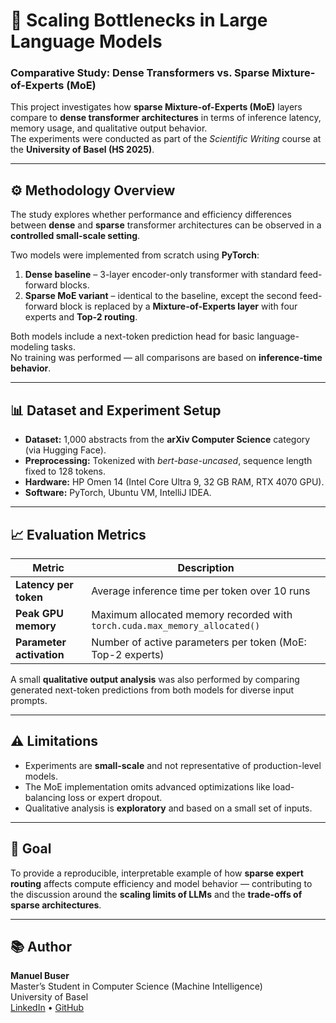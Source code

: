 # 🧠 Scaling Bottlenecks in Large Language Models  
### Comparative Study: Dense Transformers vs. Sparse Mixture-of-Experts (MoE)

This project investigates how **sparse Mixture-of-Experts (MoE)** layers compare to **dense transformer architectures** in terms of inference latency, memory usage, and qualitative output behavior.  
The experiments were conducted as part of the *Scientific Writing* course at the **University of Basel (HS 2025)**.

---

## ⚙️ Methodology Overview

The study explores whether performance and efficiency differences between **dense** and **sparse** transformer architectures can be observed in a **controlled small-scale setting**.

Two models were implemented from scratch using **PyTorch**:

1. **Dense baseline** – 3-layer encoder-only transformer with standard feed-forward blocks.  
2. **Sparse MoE variant** – identical to the baseline, except the second feed-forward block is replaced by a **Mixture-of-Experts layer** with four experts and **Top-2 routing**.

Both models include a next-token prediction head for basic language-modeling tasks.  
No training was performed — all comparisons are based on **inference-time behavior**.

---

## 📊 Dataset and Experiment Setup

- **Dataset:** 1,000 abstracts from the **arXiv Computer Science** category (via Hugging Face).  
- **Preprocessing:** Tokenized with *bert-base-uncased*, sequence length fixed to 128 tokens.  
- **Hardware:** HP Omen 14 (Intel Core Ultra 9, 32 GB RAM, RTX 4070 GPU).  
- **Software:** PyTorch, Ubuntu VM, IntelliJ IDEA.

---

## 📈 Evaluation Metrics

| Metric | Description |
|--------|--------------|
| **Latency per token** | Average inference time per token over 10 runs |
| **Peak GPU memory** | Maximum allocated memory recorded with `torch.cuda.max_memory_allocated()` |
| **Parameter activation** | Number of active parameters per token (MoE: Top-2 experts) |

A small **qualitative output analysis** was also performed by comparing generated next-token predictions from both models for diverse input prompts.

---

## ⚠️ Limitations
- Experiments are **small-scale** and not representative of production-level models.  
- The MoE implementation omits advanced optimizations like load-balancing loss or expert dropout.  
- Qualitative analysis is **exploratory** and based on a small set of inputs.

---

## 🎯 Goal
To provide a reproducible, interpretable example of how **sparse expert routing** affects compute efficiency and model behavior — contributing to the discussion around the **scaling limits of LLMs** and the **trade-offs of sparse architectures**.

---

## 📚 Author
**Manuel Buser**  
Master’s Student in Computer Science (Machine Intelligence)  
University of Basel  
[LinkedIn](https://www.linkedin.com/in/manuel-buser) • [GitHub](https://github.com/manuel-buser)
